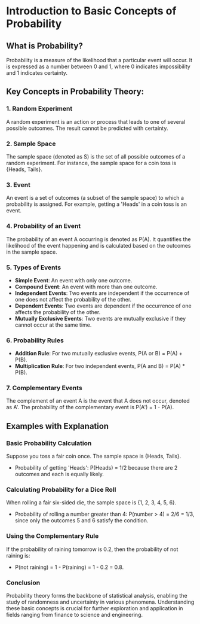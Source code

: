 # Introduction to Basic Concepts of Probability

## What is Probability?
Probability is a measure of the likelihood that a particular event will occur. It is expressed as a number between 0 and 1, where 0 indicates impossibility and 1 indicates certainty.

## Key Concepts in Probability Theory:

### 1. Random Experiment
A random experiment is an action or process that leads to one of several possible outcomes. The result cannot be predicted with certainty.

### 2. Sample Space
The sample space (denoted as S) is the set of all possible outcomes of a random experiment. For instance, the sample space for a coin toss is {Heads, Tails}.

### 3. Event
An event is a set of outcomes (a subset of the sample space) to which a probability is assigned. For example, getting a 'Heads' in a coin toss is an event.

### 4. Probability of an Event
The probability of an event A occurring is denoted as P(A). It quantifies the likelihood of the event happening and is calculated based on the outcomes in the sample space.

### 5. Types of Events
- **Simple Event**: An event with only one outcome.
- **Compound Event**: An event with more than one outcome.
- **Independent Events**: Two events are independent if the occurrence of one does not affect the probability of the other.
- **Dependent Events**: Two events are dependent if the occurrence of one affects the probability of the other.
- **Mutually Exclusive Events**: Two events are mutually exclusive if they cannot occur at the same time.

### 6. Probability Rules
- **Addition Rule**: For two mutually exclusive events, P(A or B) = P(A) + P(B).
- **Multiplication Rule**: For two independent events, P(A and B) = P(A) * P(B).

### 7. Complementary Events
The complement of an event A is the event that A does not occur, denoted as A'. The probability of the complementary event is P(A') = 1 - P(A).

## Examples with Explanation

### Basic Probability Calculation
Suppose you toss a fair coin once. The sample space is {Heads, Tails}.

- Probability of getting 'Heads': P(Heads) = 1/2 because there are 2 outcomes and each is equally likely.

### Calculating Probability for a Dice Roll
When rolling a fair six-sided die, the sample space is {1, 2, 3, 4, 5, 6}.

- Probability of rolling a number greater than 4: P(number > 4) = 2/6 = 1/3, since only the outcomes 5 and 6 satisfy the condition.

### Using the Complementary Rule
If the probability of raining tomorrow is 0.2, then the probability of not raining is:

- P(not raining) = 1 - P(raining) = 1 - 0.2 = 0.8.

### Conclusion

Probability theory forms the backbone of statistical analysis, enabling the study of randomness and uncertainty in various phenomena. Understanding these basic concepts is crucial for further exploration and application in fields ranging from finance to science and engineering.
